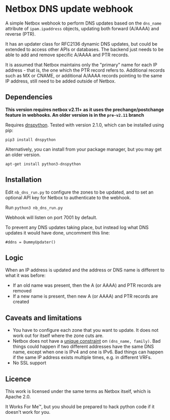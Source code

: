 # Netbox DNS update webhook

A simple Netbox webhook to perform DNS updates based on the `dns_name`
attribute of `ipam.ipaddress` objects, updating both forward (A/AAAA)
and reverse (PTR).

It has an updater class for RFC2136 dynamic DNS updates, but could be
extended to access other APIs or databases.  The backend just needs to be
able to add and remove specific A/AAAA and PTR records.

It is assumed that Netbox maintains only the "primary" name for each IP
address - that is, the one which the PTR record refers to.  Additional
records such as MX or CNAME, or additional A/AAAA records pointing to the
same IP address, still need to be added outside of Netbox.

## Dependencies

**This version requires netbox v2.11+ as it uses the prechange/postchange
feature in webhooks.  An older version is in the `pre-v2.11` branch**

Requires [dnspython](http://www.dnspython.org/examples.html).  Tested with
version 2.1.0, which can be installed using pip:

```
pip3 install dnspython
```

Alternatively, you can install from your package manager, but you may get an
older version.

```
apt-get install python3-dnspython
```

## Installation

Edit `nb_dns_run.py` to configure the zones to be updated, and to set an
optional API key for Netbox to authenticate to the webhook.

Run `python3 nb_dns_run.py`

Webhook will listen on port 7001 by default.

To prevent any DNS updates taking place, but instead log what DNS updates it
would have done, uncomment this line:

```
#ddns = DummyUpdater()
```

## Logic

When an IP address is updated and the address or DNS name is different to
what it was before:

* If an old name was present, then the A (or AAAA) and PTR records are removed
* If a new name is present, then new A (or AAAA) and PTR records are created

## Caveats and limitations

* You have to configure each zone that you want to update.  It does not work
  out for itself where the zone cuts are.
* Netbox does not have a [unique constraint](https://github.com/netbox-community/netbox/issues/3490)
  on `(dns_name, family)`.  Bad things could happen if two different addresses
  have the same DNS name, except when one is IPv4 and one is IPv6.  Bad
  things can happen if the same IP address exists multiple times, e.g. in
  different VRFs.
* No SSL support

## Licence

This work is licensed under the same terms as Netbox itself, which is Apache
2.0.

It Works For Me™, but you should be prepared to hack python code if it
doesn't work for you.

